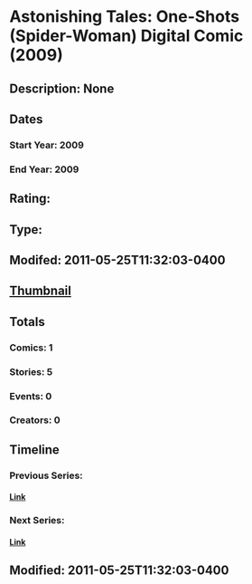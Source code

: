 # Astonishing Tales: One-Shots (Spider-Woman) Digital Comic (2009)
## Description: None
## Dates
### Start Year: 2009
### End Year: 2009
## Rating: 
## Type: 
## Modifed: 2011-05-25T11:32:03-0400
## [Thumbnail](http://i.annihil.us/u/prod/marvel/i/mg/f/a0/4bb5332004493.jpg)
## Totals
### Comics: 1
### Stories: 5
### Events: 0
### Creators: 0
## Timeline
### Previous Series: 
#### [Link]()
### Next Series: 
#### [Link]()
## Modified: 2011-05-25T11:32:03-0400